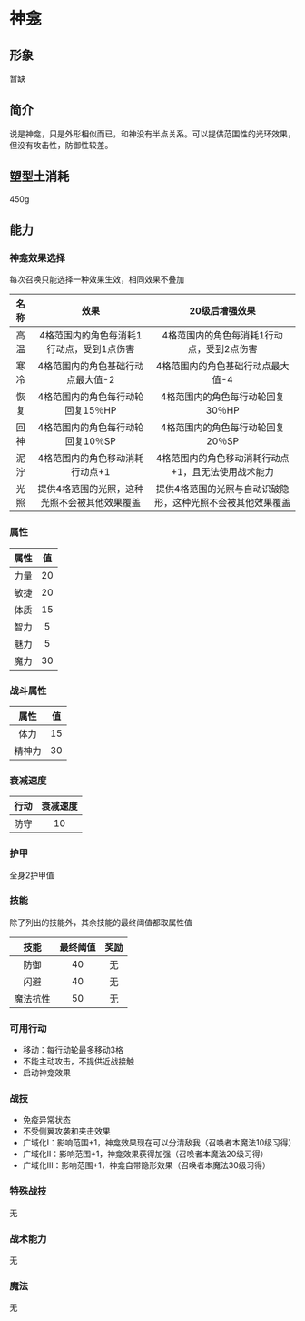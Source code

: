 # 神龛

## 形象

暂缺

## 简介

说是神龛，只是外形相似而已，和神没有半点关系。可以提供范围性的光环效果，但没有攻击性，防御性较差。

## 塑型土消耗

450g

## 能力

### 神龛效果选择

每次召唤只能选择一种效果生效，相同效果不叠加

名称|效果|20级后增强效果
:--:|:--:|:--:
高温|4格范围内的角色每消耗1行动点，受到1点伤害|4格范围内的角色每消耗1行动点，受到2点伤害
寒冷|4格范围内的角色基础行动点最大值-2|4格范围内的角色基础行动点最大值-4
恢复|4格范围内的角色每行动轮回复15％HP|4格范围内的角色每行动轮回复30％HP
回神|4格范围内的角色每行动轮回复10％SP|4格范围内的角色每行动轮回复20％SP
泥泞|4格范围内的角色移动消耗行动点+1|4格范围内的角色移动消耗行动点+1，且无法使用战术能力
光照|提供4格范围的光照，这种光照不会被其他效果覆盖|提供4格范围的光照与自动识破隐形，这种光照不会被其他效果覆盖

### 属性

属性|值
:--:|:--:
力量|20
敏捷|20
体质|15
智力|5
魅力|5
魔力|30

### 战斗属性

属性|值
:--:|:--:
体力|15
精神力|30

### 衰减速度

行动|衰减速度
:--:|:--:
防守|10

### 护甲

全身2护甲值

### 技能

除了列出的技能外，其余技能的最终阈值都取属性值

技能|最终阈值|奖励
:--:|:--:|:--:
防御|40|无
闪避|40|无
魔法抗性|50|无

### 可用行动

* 移动：每行动轮最多移动3格
* 不能主动攻击，不提供近战接触
* 启动神龛效果

### 战技

* 免疫异常状态
* 不受侧翼攻袭和夹击效果
* 广域化I：影响范围+1，神龛效果现在可以分清敌我（召唤者本魔法10级习得）
* 广域化II：影响范围+1，神龛效果获得加强（召唤者本魔法20级习得）
* 广域化III：影响范围+1，神龛自带隐形效果（召唤者本魔法30级习得）

### 特殊战技

无

### 战术能力

无

### 魔法

无